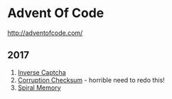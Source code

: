 # Advent Of Code
http://adventofcode.com/

## 2017

1. [Inverse Captcha](https://gist.github.com/csuzw/4689baeaaeef60eb57d7883fe94a3548)
2. [Corruption Checksum](https://gist.github.com/csuzw/8d9b04b3d32765d40b2f659c267f00ba) - horrible need to redo this!
3. [Spiral Memory](https://gist.github.com/csuzw/c339a35b6f9226818afed3922853fd38)

